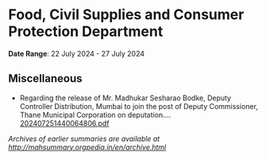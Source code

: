 # Food, Civil Supplies and Consumer Protection Department

**Date Range**: 22 July 2024 - 27 July 2024


## Miscellaneous
- Regarding the release of Mr. Madhukar Sesharao Bodke, Deputy Controller Distribution, Mumbai to join the post of Deputy Commissioner, Thane Municipal Corporation on deputation....\
  [202407251440064806.pdf](https://gr.maharashtra.gov.in/Site/Upload/Government%20Resolutions/English/202407251440064806.pdf)


*Archives of earlier summaries are available at http://mahsummary.orgpedia.in/en/archive.html*